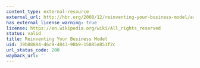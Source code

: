```yaml
---
content_type: external-resource
external_url: http://hbr.org/2008/12/reinventing-your-business-model/ar/1
has_external_license_warning: true
license: https://en.wikipedia.org/wiki/All_rights_reserved
status: valid
title: Reinventing Your Business Model
uid: 39b88884-d6c9-4043-98b9-15885e851f2c
url_status_code: 200
wayback_url: ''
---
```

